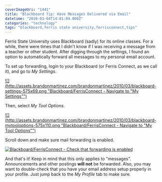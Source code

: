```yaml
---
coverImageUri: "1441"
title: "Blackboard Tip: Have Messages Delivered via Email"
datetime: "2010-03-04T14:01:04.000Z"
categories: "technology"
tags: "blackboard,ferris state university,ferrisconnect,tips"
---
```


Ferris State University uses Blackboard (sadly) for its online classes. For a while, there were times that I didn't know if I was receiving a message from a teacher or other student. After digging through the settings, I found an option to automatically forward all messages to my personal email account.

To set up forwarding, login to your Blackboard (or Ferris Connect, as we call it), and go to _My Settings_.

[![](http://assets.brandonmartinez.com/brandonmartinez/2010/03/blackboard-settings-575x69.png "Blackboard/FerrisConnect - Navigate to "My Settings"")](http://assets.brandonmartinez.com/brandonmartinez/2010/03/blackboard-settings.png)

Then, select _My Tool Options_.

[![](http://assets.brandonmartinez.com/brandonmartinez/2010/03/blackboard-mytooloptions-575x110.png "Blackboard/FerrisConnect - Navigate to "My Tool Options"")](http://assets.brandonmartinez.com/brandonmartinez/2010/03/blackboard-mytooloptions.png)

Scroll down and make sure mail forwarding is enabled.

[![](http://assets.brandonmartinez.com/brandonmartinez/2010/03/blackboard-mailforwarding-575x288.png "Blackboard/FerrisConnect - Check that forwarding is enabled")](http://assets.brandonmartinez.com/brandonmartinez/2010/03/blackboard-mailforwarding.png)

And that's it! Keep in mind that this only applies to "messages". Announcements and other postings **will not** be forwarded. Also, you may want to double-check that you have your email address setup properly in your profile. Just jump back to the _My Profile_ tab to make sure.

